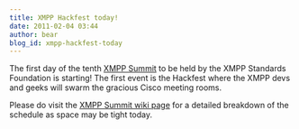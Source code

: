 ```yaml
---
title: XMPP Hackfest today!
date: 2011-02-04 03:44
author: bear
blog_id: xmpp-hackfest-today
---
```


The first day of the tenth [XMPP Summit](http://xmpp.org/participate/the-xmpp-summit/) to be held by the XMPP Standards Foundation is starting! The first event is the Hackfest where the XMPP devs and geeks will swarm the gracious Cisco meeting rooms.

Please do visit the [XMPP Summit wiki page](http://xmpp.org/participate/the-xmpp-summit/) for a detailed breakdown of the schedule as space may be tight today.
